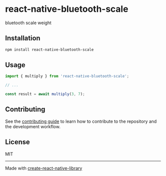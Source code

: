 # react-native-bluetooth-scale

bluetooth scale weight

## Installation

```sh
npm install react-native-bluetooth-scale
```

## Usage

```js
import { multiply } from 'react-native-bluetooth-scale';

// ...

const result = await multiply(3, 7);
```

## Contributing

See the [contributing guide](CONTRIBUTING.md) to learn how to contribute to the repository and the development workflow.

## License

MIT

---

Made with [create-react-native-library](https://github.com/callstack/react-native-builder-bob)
